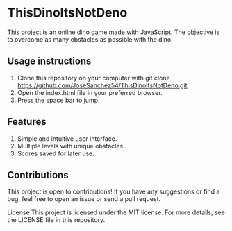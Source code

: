 # ThisDinoItsNotDeno
This project is an online dino game made with JavaScript. The objective is to overcome as many obstacles as possible with the dino.

## Usage instructions
1. Clone this repository on your computer with git clone https://github.com/JoseSanchez54/ThisDinoItsNotDeno.git
2. Open the index.html file in your preferred browser.
3. Press the space bar to jump.
## Features
1. Simple and intuitive user interface.
2. Multiple levels with unique obstacles.
3. Scores saved for later use.
## Contributions
This project is open to contributions! If you have any suggestions or find a bug, feel free to open an issue or send a pull request.

License
This project is licensed under the MIT license. For more details, see the LICENSE file in this repository.
